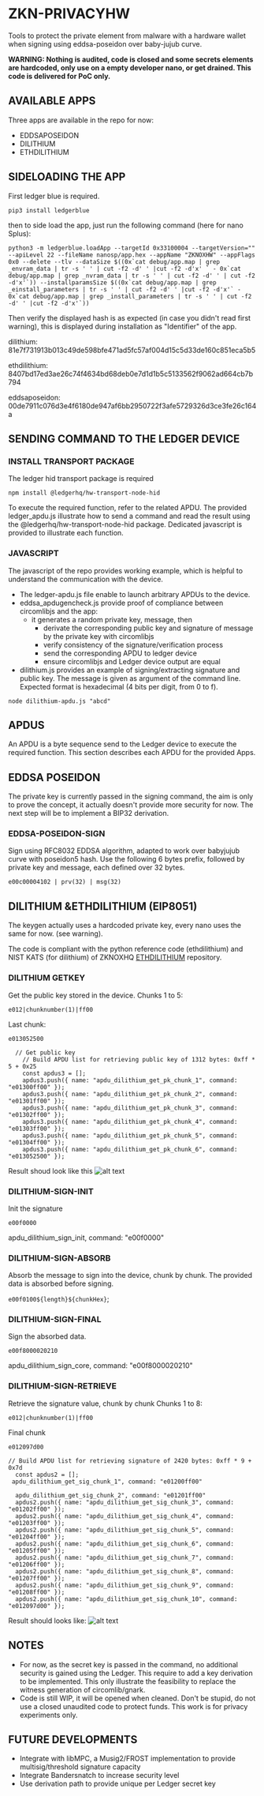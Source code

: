 #  ZKN-PRIVACYHW

Tools to protect the private element from malware with a hardware wallet when signing using eddsa-poseidon over baby-jujub curve.

**WARNING: Nothing is audited, code is closed and some secrets elements are hardcoded, only use on a empty developer nano, or get drained. This code is delivered for PoC only.**

## AVAILABLE APPS

Three apps are available in the repo for now:

- EDDSAPOSEIDON
- DILITHIUM
- ETHDILITHIUM

## SIDELOADING THE APP

First ledger blue is required.

```
pip3 install ledgerblue
```

then to side load the app, just run the following command (here for nano Splus):

```
python3 -m ledgerblue.loadApp --targetId 0x33100004 --targetVersion="" --apiLevel 22 --fileName nanosp/app.hex --appName "ZKNOXHW" --appFlags 0x0 --delete --tlv --dataSize $((0x`cat debug/app.map | grep _envram_data | tr -s ' ' | cut -f2 -d' ' |cut -f2 -d'x' ` - 0x`cat debug/app.map | grep _nvram_data | tr -s ' ' | cut -f2 -d' ' | cut -f2 -d'x'`)) --installparamsSize $((0x`cat debug/app.map | grep _einstall_parameters | tr -s ' ' | cut -f2 -d' ' |cut -f2 -d'x'` - 0x`cat debug/app.map | grep _install_parameters | tr -s ' ' | cut -f2 -d' ' |cut -f2 -d'x'`))

```

Then verify the displayed hash is as expected (in case you didn't read first warning), this is displayed during installation as "Identifier" of the app.



dilithium: 81e7f731913b013c49de598bfe471ad5fc57af004d15c5d33de160c851eca5b5

ethdilithium: 8407bd17ed3ae26c74f4634bd68deb0e7d1d1b5c5133562f9062ad664cb7b794

eddsaposeidon: 00de7911c076d3e4f6180de947af6bb2950722f3afe5729326d3ce3fe26c164a

## SENDING COMMAND TO THE LEDGER DEVICE

### INSTALL TRANSPORT PACKAGE
The ledger hid transport package is required

```
npm install @ledgerhq/hw-transport-node-hid
```

To execute the required function, refer to the related APDU. The provided ledger_apdu.js illustrate how to send a command and read the result using the  @ledgerhq/hw-transport-node-hid package. Dedicated javascript is provided to illustrate each function.

### JAVASCRIPT

The javascript of the repo provides working example, which is helpful to understand the communication with the device.

- The ledger-apdu.js file enable to launch arbitrary APDUs to the device.
- eddsa_apdugencheck.js provide proof of compliance between circomlibjs and the app:
    - it generates a random private key, message, then
        - derivate the corresponding public key and signature of message by the private key with circomlibjs
        - verify consistency of the signature/verification process
        - send the corresponding APDU to ledger device
        - ensure circomlibjs and Ledger device output are equal 
- dilithium.js provides an example of signing/extracting signature and public key. The message is given as argument of the command line. Expected format is hexadecimal (4 bits per digit, from 0 to f).

```
node dilithium-apdu.js "abcd"
```

## APDUS

An APDU is a byte sequence send to the Ledger device to execute the required function. This section describes each APDU for the provided Apps.

## EDDSA POSEIDON

The private key is currently passed in the signing command, the aim is only to prove the concept, it actually doesn't provide more security for now. The next step will be to implement a BIP32 derivation.

### EDDSA-POSEIDON-SIGN

Sign using RFC8032 EDDSA algorithm, adapted to work over babyjujub curve with poseidon5 hash. Use the following 6 bytes prefix, followed by private key and message, each defined over 32 bytes.

```
e00c00004102 | prv(32) | msg(32)
```

## DILITHIUM &ETHDILITHIUM (EIP8051)

The keygen actually uses a hardcoded private key, every nano uses the same for now. (see warning).

The code is compliant with the python reference code (ethdilithium) and NIST KATS (for dilithium) of ZKNOXHQ [ETHDILITHIUM](https://github.com/ZKNoxHQ/ETHDILITHIUM/tree/main/src) repository.

### DILITHIUM GETKEY

Get the public key stored in the device.
Chunks 1 to 5:
```
e012|chunknumber(1)|ff00
```
Last chunk:
```
e013052500
```

```
  // Get public key
    // Build APDU list for retrieving public key of 1312 bytes: 0xff * 5 + 0x25 
    const apdus3 = [];
    apdus3.push({ name: "apdu_dilithium_get_pk_chunk_1", command: "e01300ff00" });
    apdus3.push({ name: "apdu_dilithium_get_pk_chunk_2", command: "e01301ff00" });
    apdus3.push({ name: "apdu_dilithium_get_pk_chunk_3", command: "e01302ff00" });
    apdus3.push({ name: "apdu_dilithium_get_pk_chunk_4", command: "e01303ff00" });
    apdus3.push({ name: "apdu_dilithium_get_pk_chunk_5", command: "e01304ff00" });
    apdus3.push({ name: "apdu_dilithium_get_pk_chunk_6", command: "e013052500" });
```

Result shoud look like this
![alt text](image.png)                                                                                                                                                                                                                                                                                                                                                                                                                                                                                                                                             

### DILITHIUM-SIGN-INIT

Init the signature
```
e00f0000
```
apdu_dilithium_sign_init, command: "e00f0000"

### DILITHIUM-SIGN-ABSORB

Absorb the message to sign into the device, chunk by chunk. The provided data is absorbed before signing.

 `e00f0100${length}${chunkHex}`;


### DILITHIUM-SIGN-FINAL

Sign the absorbed data.

```
e00f8000020210
```

apdu_dilithium_sign_core, command: "e00f8000020210"


### DILITHIUM-SIGN-RETRIEVE
Retrieve the signature value, chunk by chunk
Chunks 1 to 8:
  ```
e012|chunknumber(1)|ff00
  ```
Final chunk
  ```
e012097d00
  ```


  ```
  // Build APDU list for retrieving signature of 2420 bytes: 0xff * 9 + 0x7d 
    const apdus2 = [];
   apdu_dilithium_get_sig_chunk_1", command: "e01200ff00" 

    apdu_dilithium_get_sig_chunk_2", command: "e01201ff00" 
    apdus2.push({ name: "apdu_dilithium_get_sig_chunk_3", command: "e01202ff00" });
    apdus2.push({ name: "apdu_dilithium_get_sig_chunk_4", command: "e01203ff00" });
    apdus2.push({ name: "apdu_dilithium_get_sig_chunk_5", command: "e01204ff00" });
    apdus2.push({ name: "apdu_dilithium_get_sig_chunk_6", command: "e01205ff00" });
    apdus2.push({ name: "apdu_dilithium_get_sig_chunk_7", command: "e01206ff00" });
    apdus2.push({ name: "apdu_dilithium_get_sig_chunk_8", command: "e01207ff00" });
    apdus2.push({ name: "apdu_dilithium_get_sig_chunk_9", command: "e01208ff00" });
    apdus2.push({ name: "apdu_dilithium_get_sig_chunk_10", command: "e012097d00" });
```

Result should looks like:
![alt text](image-1.png)



## NOTES

- For now, as the secret key is passed in the command, no additional security is gained using the Ledger. This require to add a key derivation to be implemented. This only illustrate the feasibility to replace the witness generation of circomlib/gnark.
- Code is still WIP, it will be opened when cleaned. Don't be stupid, do not use a closed unaudited code to protect funds. This work is for privacy experiments only.



## FUTURE DEVELOPMENTS

- Integrate with libMPC, a Musig2/FROST implementation to provide multisig/threshold signature capacity
- Integrate Bandersnatch to increase security level
- Use derivation path to provide unique per Ledger secret key


